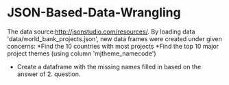 # JSON-Based-Data-Wrangling
The data source:http://jsonstudio.com/resources/.
By loading  data 'data/world_bank_projects.json', new data frames were created under given concerns:
*Find the 10 countries with most projects
*Find the top 10 major project themes (using column 'mjtheme_namecode')
* Create a dataframe with the missing names filled in based on the answer of 2. question.
